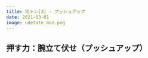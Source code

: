 ```yaml
---
title: 宅トレ[3] - プッシュアップ
date: 2021-03-01
image: udetate_man.png
---
```



## 押す力：腕立て伏せ（プッシュアップ）
